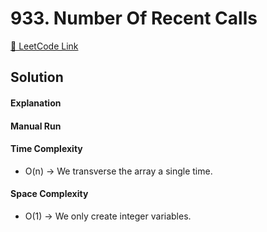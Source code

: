 # 933. Number Of Recent Calls

[🔗 LeetCode Link](https://leetcode.com/problems/number-of-recent-calls/description/)

## Solution

#### Explanation



#### Manual Run



#### Time Complexity

- O(n) -> We transverse the array a single time.

#### Space Complexity

- O(1) -> We only create integer variables.
